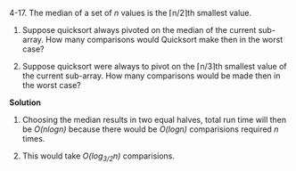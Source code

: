 4-17. The median of a set of *n* values is the ⌈n/2⌉th smallest value.

1. Suppose quicksort always pivoted on the median of the current sub-array. How many comparisons would Quicksort make then in the worst case?

2. Suppose quicksort were always to pivot on the ⌈n/3⌉th smallest value of the current sub-array. How many comparisons would be made then in the worst case?

**Solution** 

1. Choosing the median results in two equal halves, total run time will then be *O(nlogn)* because there would be *O(logn)* comparisions required *n* times.

2. This would take *O(log<sub>3/2</sub>n)* comparisions.